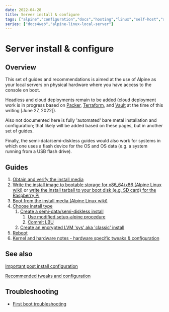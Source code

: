 ```yaml
---
date: 2022-04-28
title: Server install & configure
tags: ["alpine","configuration","docs","hosting","linux","self-host","sysadmin-devops","raspberry-pi","sbc"]
series: ["docs4web","alpine-linux-local-server"]
---
```


# Server install & configure

## Overview

This set of guides and recommendations is aimed at the use of Alpine as your local servers on physical hardware where you have access to the console on boot.

Headless and cloud deployments remain to be added (cloud deployment work is in progress based on [Packer](https://packer.io), [Terraform](https://terraform.io), and [Vault](https://vaultproject.io) at the time of this writing [June 27, 2022]).

Also not documented here is fully 'automated' bare metal installation and configuration; that likely will be added based on these pages, but in another set of guides.

Finally, the semi-data/semi-diskless guides would also work for systems in which one uses a flash device for the OS and OS data (e.g. a system running from a USB flash drive).

## Guides

1. [Obtain and verify the install media](../verify-downloaded-install-media/_index.md)
2. [Write the install image to bootable storage for x86_64/x86 (Alpine Linux wiki)](https://wiki.alpinelinux.org/wiki/Installation#Flashing_.28direct_data_writing.29_the_installation_image-file_onto_a_device_or_media) or [write the install tarball to your boot disk (e.g. SD card) for the Raspberry Pi](../install-on-raspberry-pi/creating-initial-boot-media/_index.md)
3. [Boot from the install media (Alpine Linux wiki)](https://wiki.alpinelinux.org/wiki/Installation#Booting_from_external_devices)
4. [Choose install type](choose-install-type.md)
    1. [Create a semi-data/semi-diskless install](create-semi-data-install/_index.md)
        1. [Use modified setup-alpine procedure](use-modified-setup-alpine-procedure.md)
        2. [Commit LBU](commit-lbu.md)
    2. [Create an encrypted LVM 'sys' aka 'classic' install](create-sys-aka-class-install/_index.md)
5. [Reboot](reboot.md)
6. [Kernel and hardware notes - hardware specific tweaks & configuration](../kernel-and-hardware-notes/hardware-specific-tweaks-configs.md)

## See also

[Important post install configuration](../important-post-install-configuration/_index.md)

[Recommended tweaks and configuration](../recommended-tweaks-and-configs/_index.md)

## Troubleshooting

* [First boot troubleshooting](firstboot-troubleshooting.md)
